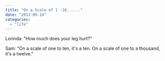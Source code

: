```yaml
---
title: "On a Scale of 1 -10......"
date: "2013-09-14"
categories: 
  - "life"
---
```


Lorinda: "How much does your leg hurt?"

Sam: "On a scale of one to ten, it's a ten. On a scale of one to a thousand, it's a twelve."
